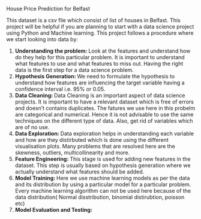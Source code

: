House Price Prediction for Belfast

This dataset is a csv file which consist of list of houses in Belfast. This project will be helpful if you are planning to start with a data science project using Python and Machine learning. This project follows a procedure where we start looking into data by:
1. <b>Understanding the problem: </b> Look at the features and understand how do they help for this particular problem. It is important to understand what features to use and what features to miss out. Having the right data is the first step for a data science problem. 
2. <b>Hypothesis Generation: </b> We need to formulate the hypothesis to understand how features are influencing the target variable having a confidence interval i.e. 95% or 0.05.
3. <b>Data Cleaning: </b> Data Cleaning is an important aspect of data science projects. It is important to have a relevant dataset which is free of errors and doesn’t contains duplicates. The fatures we use here in this probelm are categorical and numerical. Hence it is not advisable to use the same techniques on the different type of data. Also, get rid of variables which are of no use.
4. <b>Data Exploration: </b> Data exploration helps in understanding each variable and how are they distirbuted which is done using the different visualisation plots. Many problems that are resolved here are the skewness, outliers, multicollinearity and more.
5. <b>Feature Engineering: </b> This stage is used for adding new features in the dataset. This step is usually based on hypothesis generation where we actually understand what features should be added.
6. <b> Model Training: </b> Here we use machine learning models as per the data and its distribution by using a particular model for a particular problem. Every machine learning algorithm can not be used here because of the data distribution( Normal disstribution, binomial distirubtion, poisson etc)
7. <b> Model Evaluation and Testing: </b> 


